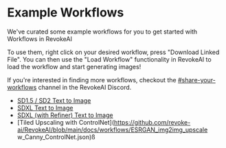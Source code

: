 # Example Workflows

We've curated some example workflows for you to get started with Workflows in RevokeAI

To use them, right click on your desired workflow, press "Download Linked File". You can then use the "Load Workflow" functionality in RevokeAI to load the workflow and start generating images!

If you're interested in finding more workflows, checkout the [#share-your-workflows](https://discord.com/channels/1020123559063990373/1130291608097661000) channel in the RevokeAI Discord.

* [SD1.5 / SD2 Text to Image](https://github.com/revoke-ai/RevokeAI/blob/main/docs/workflows/Text_to_Image.json)
* [SDXL Text to Image](https://github.com/revoke-ai/RevokeAI/blob/main/docs/workflows/SDXL_Text_to_Image.json)
* [SDXL (with Refiner) Text to Image](https://github.com/revoke-ai/RevokeAI/blob/main/docs/workflows/SDXL_Text_to_Image.json) 
* [Tiled Upscaling with ControlNet](https://github.com/revoke-ai/RevokeAI/blob/main/docs/workflows/ESRGAN_img2img_upscale w_Canny_ControlNet.json)ß

